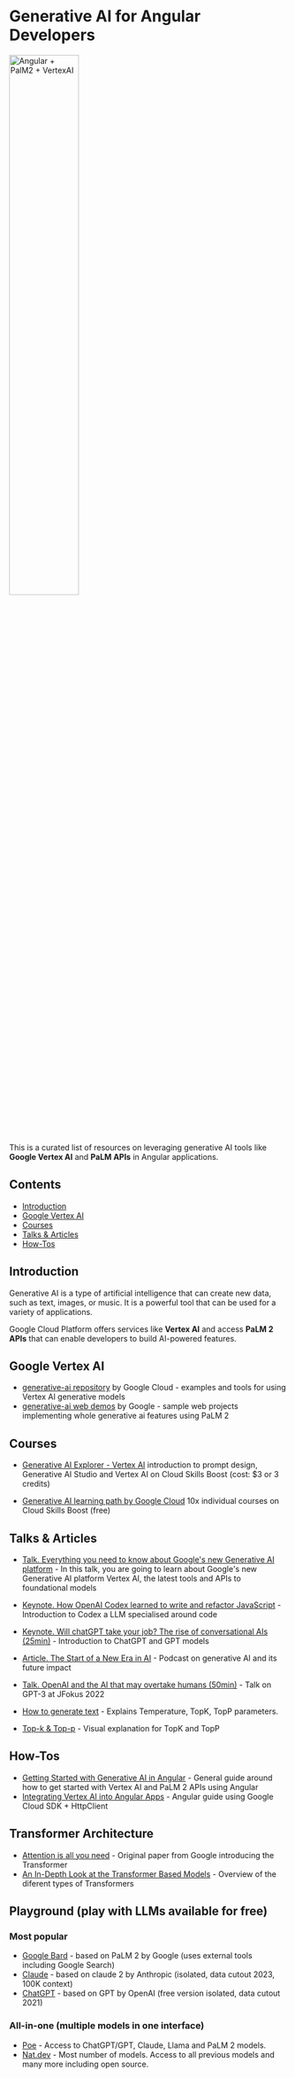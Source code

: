 # Generative AI for Angular Developers

<img src="https://i.imgur.com/ak41dgy.png" alt="Angular + PalM2 + VertexAI" width="50%">

This is a curated list of resources on leveraging generative AI tools like **Google Vertex AI** and **PaLM APIs** in Angular applications. 

## Contents

- [Introduction](#introduction)
- [Google Vertex AI](#google-vertex-ai)
- [Courses](#courses)
- [Talks & Articles](#talks--articles)
- [How-Tos](#how-tos)

## Introduction

Generative AI is a type of artificial intelligence that can create new data, such as text, images, or music. It is a powerful tool that can be used for a variety of applications.

Google Cloud Platform offers services like **Vertex AI** and access **PaLM 2 APIs** that can enable developers to build AI-powered features.

## Google Vertex AI

- [generative-ai repository](https://github.com/GoogleCloudPlatform/generative-ai/) by Google Cloud - examples and tools for using Vertex AI generative models
- [generative-ai web demos](https://github.com/google/generative-ai-docs/tree/main/demos/palm/web) by Google - sample web projects implementing whole generative ai features using PaLM 2

## Courses 

- [Generative AI Explorer - Vertex AI](https://www.cloudskillsboost.google/quests/299) introduction to prompt design, Generative AI Studio and Vertex AI on Cloud Skills Boost (cost: $3 or 3 credits)

- [Generative AI learning path by Google Cloud](https://www.cloudskillsboost.google/journeys/118) 10x individual courses on Cloud Skills Boost (free)

## Talks & Articles

- [Talk. Everything you need to know about Google's new Generative AI platform](https://www.youtube.com/watch?v=JtULDpWH-I0) - In this talk, you are going to learn about Google's new Generative AI platform Vertex AI, the latest tools and APIs to foundational models

- [Keynote. How OpenAI Codex learned to write and refactor JavaScript](https://www.youtube.com/watch?v=FwRtzlYINrA&t=1s) - Introduction to Codex a LLM specialised around code

- [Keynote. Will chatGPT take your job? The rise of conversational AIs (25min)](https://www.youtube.com/watch?v=qG9l6QPjbN4) - Introduction to ChatGPT and GPT models

- [Article. The Start of a New Era in AI](https://gerard-sans.medium.com/openai-the-start-of-a-new-era-in-ai-1eef98d0e2a3) - Podcast on generative AI and its future impact

- [Talk. OpenAI and the AI that may overtake humans (50min)](https://www.youtube.com/watch?v=Z6KqBb451fE) - Talk on GPT-3 at JFokus 2022

- [How to generate text](https://huggingface.co/blog/how-to-generate) - Explains Temperature, TopK, TopP parameters.
- [Top-k & Top-p](https://docs.cohere.com/docs/controlling-generation-with-top-k-top-p) - Visual explanation for TopK and TopP

## How-Tos

- [Getting Started with Generative AI in Angular](https://gerard-sans.medium.com/getting-started-with-generative-ai-in-angular-b72737a59982) - General guide around how to get started with Vertex AI and PaLM 2 APIs using Angular
- [Integrating Vertex AI into Angular Apps](https://docs.google.com/document/d/1wi7rvFp1yfYVDmnpEK8Q1njhIp8amcJKdGO4YrAAkMc/edit?usp=sharing) - Angular guide using Google Cloud SDK + HttpClient

## Transformer Architecture

- [Attention is all you need](https://arxiv.org/pdf/1706.03762.pdf) - Original paper from Google introducing the Transformer
- [An In-Depth Look at the Transformer Based Models](https://medium.com/@yulemoon/an-in-depth-look-at-the-transformer-based-models-22e5f5d17b6b) - Overview of the diferent types of Transformers

## Playground (play with LLMs available for free)

### Most popular
- [Google Bard](https://bard.google.com) - based on PaLM 2 by Google (uses external tools including Google Search)
- [Claude](https://claude.ai/) - based on claude 2 by Anthropic (isolated, data cutout 2023, 100K context)
- [ChatGPT](https://chat.openai.com) - based on GPT by OpenAI (free version isolated, data cutout 2021)

### All-in-one (multiple models in one interface)
- [Poe](https://poe.com/) - Access to ChatGPT/GPT, Claude, Llama and PaLM 2 models.
- [Nat.dev](https://nat.dev/) - Most number of models. Access to all previous models and many more including open source.
